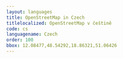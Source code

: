 ```yaml
---
layout: languages
title: OpenStreetMap in Czech
titlelocalized: OpenStreetMap v češtině
code: cs
languagename: Czech
order: 100
bbox: 12.08477,48.54292,18.86321,51.06426
---
```

